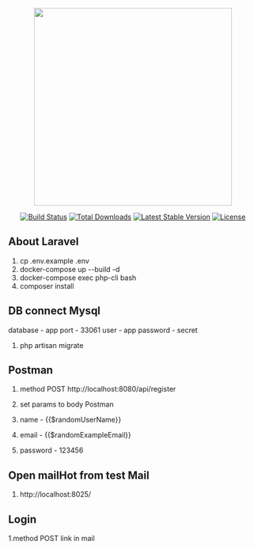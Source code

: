 <p align="center"><a href="https://laravel.com" target="_blank"><img src="https://raw.githubusercontent.com/laravel/art/master/logo-lockup/5%20SVG/2%20CMYK/1%20Full%20Color/laravel-logolockup-cmyk-red.svg" width="400"></a></p>

<p align="center">
<a href="https://travis-ci.org/laravel/framework"><img src="https://travis-ci.org/laravel/framework.svg" alt="Build Status"></a>
<a href="https://packagist.org/packages/laravel/framework"><img src="https://img.shields.io/packagist/dt/laravel/framework" alt="Total Downloads"></a>
<a href="https://packagist.org/packages/laravel/framework"><img src="https://img.shields.io/packagist/v/laravel/framework" alt="Latest Stable Version"></a>
<a href="https://packagist.org/packages/laravel/framework"><img src="https://img.shields.io/packagist/l/laravel/framework" alt="License"></a>
</p>

## About Laravel
1. cp .env.example .env
2. docker-compose up --build -d
3. docker-compose exec php-cli bash
4. composer install

## DB connect Mysql
database - app
port     - 33061
user     - app
password - secret

1. php artisan migrate

## Postman
1. method POST http://localhost:8080/api/register

2. set params to body Postman
3. name - {{$randomUserName}}
4. email - {{$randomExampleEmail}}
5. password - 123456 

## Open mailHot from test Mail 
1. http://localhost:8025/

## Login
1.method POST link in mail

